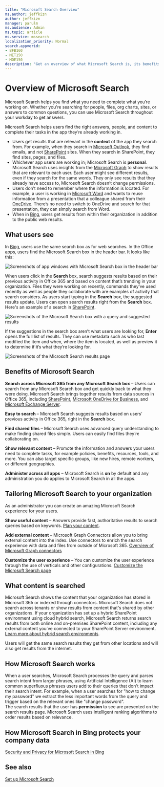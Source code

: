 ```yaml
---
title: "Microsoft Search Overview"
ms.author: jeffkizn
author: jeffkizn
manager: parulm
ms.audience: Admin
ms.topic: article
ms.service: mssearch
localization_priority: Normal
search.appverid:
- BFB160
- MET150
- MOE150
description: "Get an overview of what Microsoft Search is, its benefits, and which apps support Microsoft Search."
---
```

# Overview of Microsoft Search

Microsoft Search helps you find what you need to complete what you’re working on. Whether you're searching for people, files, org charts, sites, or answers to common questions, you can use Microsoft Search throughout your workday to get answers.

Microsoft Search helps users find the right answers, people, and content to complete their tasks in the app they’re already working in.

- Users get results that are relevant in the **context** of the app they search from. For example, when they search in [Microsoft Outlook](https://www.microsoft.com/outlook), they find emails, and not [SharePoint](http://sharepoint.com/) sites. When they search in SharePoint, they find sites, pages, and files.
- Whichever app users are working in; Microsoft Search is **personal**. Microsoft Search uses insights from the [Microsoft Graph](https://developer.microsoft.com/graph/) to show results that are relevant to each user. Each user might see different results, even if they search for the same words. They only see results that they already have access to, Microsoft Search doesn’t change permissions.
- Users don’t need to remember where the information is located. For example, a user is working in [Microsoft Word](https://products.office.com/word) and wants to reuse information from a presentation that a colleague shared from their [OneDrive](https://onedrive.live.com/about/). There’s no need to switch to OneDrive and search for that presentation, they can simply search from Word.
- When in [Bing](https://bing.com), users get results from within their organization in addition to the public web results.

## What users see

In [Bing](https://bing.com), users use the same search box as for web searches. In the Office apps, users find the Microsoft Search box in the header bar. It looks like this:

![Screenshots of app windows with Microsoft Search box in the header bar](media/Headings_520.png)

When users click in the **Search** box, search suggests results based on their previous activity in Office 365 and based on content that’s trending in your organization. Files they were working on recently, commands they’ve used recently as well as people they collaborate with are examples of activity that search considers. As users start typing in the **Search** box, the suggested results update. Users can open search results right from the **Search** box. Here's an example of a search in [SharePoint](http://sharepoint.com/).

![Screenshots of the Microsoft Search box with a query and suggested results](media/SERP_text_520.png)

If the suggestions in the search box aren’t what users are looking for, **Enter** opens the full list of results. They can use metadata such as who last modified the item and when, where the item is located, as well as preview it to determine if it’s what they’re looking for.

![Screenshots of the Microsoft Search results page](media/search_box.png)

## Benefits of Microsoft Search

**Search across Microsoft 365 from any Microsoft Search box** – Users can search from any Microsoft Search box and get quickly back to what they were doing. Microsoft Search brings together results from data sources in Office 365, including [SharePoint](http://sharepoint.com/), [Microsoft OneDrive for Business](https://onedrive.live.com/about/business/), and [Microsoft Exchange Server](https://products.office.com/exchange/microsoft-exchange-server).

**Easy to search** – Microsoft Search suggests results based on users’ previous activity in Office 365, right in the **Search** box.

**Find shared files** – Microsoft Search uses advanced query understanding to make finding shared files simple. Users can easily find files they’re collaborating on.

**Show relevant content** – Promote the information and answers your users need to complete tasks, for example policies, benefits, resources, tools, and more. You can also target specific groups, like new hires, remote workers, or different geographies.

**Administer across all apps** – Microsoft Search is **on** by default and any administration you do applies to Microsoft Search in all the apps.

## Tailoring Microsoft Search to your organization

As an administrator you can create an amazing Microsoft Search experience for your users.

**Show useful content** – Answers provide fast, authoritative results to search queries based on keywords. [Plan your content](plan-your-content.md).

**Add external content** – Microsoft Graph Connectors allow you to bring external content into the index. Use connectors to enrich the search experience with data and files from outside of Microsoft 365. [Overview of Microsoft Graph connectors](connectors-overview.md)

**Customize the user experience** – You can customize the user experience through the use of verticals and other configurations. [Customize the Microsoft Search page](customize-search-page.md)

## What content is searched

Microsoft Search shows the content that your organization has stored in Microsoft 365 or indexed through connectors. Microsoft Search does not search across tenants or show results from content that's shared by other organizations. If your organization has set up a hybrid SharePoint environment using cloud hybrid search, Microsoft Search returns search results from both online and on-premises SharePoint content, including any external content you’ve connected to your SharePoint Server environment. [Learn more about hybrid search environments](https://docs.microsoft.com/sharepoint/hybrid/learn-about-cloud-hybrid-search-for-sharepoint).

Users will get the same search results they get from other locations and will also get results from the internet.

## How Microsoft Search works

When a user searches, Microsoft Search processes the query and parses search intent from larger phrases, using Artificial Intelligence (AI) to learn common superfluous phrases users add to their queries that don't impact their search intent. For example, when a user searches for "how to change my password" we extract the less important words from the query and trigger based on the relevant ones like "change password".  
The search results that the user has **permission** to see are presented on the search results page. Microsoft Search uses intelligent ranking algorithms to order results based on relevance.

## How Microsoft Search in Bing protects your company data

[Security and Privacy for Microsoft Search in Bing](security-for-search.md)

## See also

[Set up Microsoft Search](setup-microsoft-search.md)
